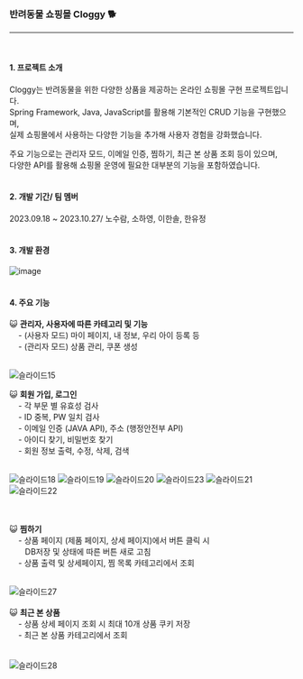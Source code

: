 ### 반려동물 쇼핑몰 Cloggy 🐕 
---
<br>

#### 1. 프로젝트 소개 
Cloggy는 반려동물을 위한 다양한 상품을 제공하는 온라인 쇼핑몰 구현 프로젝트입니다.<br>
Spring Framework, Java, JavaScript를 활용해 기본적인 CRUD 기능을 구현했으며,<br>
실제 쇼핑몰에서 사용하는 다양한 기능을 추가해 사용자 경험을 강화했습니다.<br>

주요 기능으로는 관리자 모드, 이메일 인증, 찜하기, 최근 본 상품 조회 등이 있으며,<br>
다양한 API를 활용해 쇼핑몰 운영에 필요한 대부분의 기능을 포함하였습니다.
<br><br>

#### 2. 개발 기간/ 팀 멤버
2023.09.18 ~ 2023.10.27/ 노수람, 소하영, 이한솔, 한유정
<br><br>

#### 3. 개발 환경
![image](https://github.com/user-attachments/assets/3c10f09f-dde1-4359-9472-9c2e5e8757a4)
<br><br>

#### 4. 주요 기능
😺 <strong>관리자, 사용자에 따른 카테고리 및 기능</strong>
<br>
&nbsp;&nbsp;&nbsp; - (사용자 모드) 마이 페이지, 내 정보, 우리 아이 등록 등<br>
&nbsp;&nbsp;&nbsp; - (관리자 모드) 상품 관리, 쿠폰 생성<br><br>

 
![슬라이드15](https://github.com/ifn477/team_project/assets/145645381/dbe7f9ec-1fc4-45e9-b5ba-bf3633cf36a5)

😺 <strong>회원 가입, 로그인</strong>
<br>
&nbsp;&nbsp;&nbsp; - 각 부문 별 유효성 검사<br>
&nbsp;&nbsp;&nbsp; - ID 중복, PW 일치 검사<br>
&nbsp;&nbsp;&nbsp; - 이메일 인증 (JAVA API), 주소 (행정안전부 API)<br>
&nbsp;&nbsp;&nbsp; - 아이디 찾기, 비밀번호 찾기<br>
&nbsp;&nbsp;&nbsp; - 회원 정보 출력, 수정, 삭제, 검색<br><br>

![슬라이드18](https://github.com/ifn477/team_project/assets/145645381/52e732d3-23a3-4aff-a722-4ac0449986de)
![슬라이드19](https://github.com/gkdud1213/team_project/assets/145645381/c40dc747-8e1e-444f-95d2-47a3b33dad77)
![슬라이드20](https://github.com/ifn477/team_project/assets/145645381/77a5454b-9559-4234-b268-9fa17563f0f8)
![슬라이드23](https://github.com/gkdud1213/team_project/assets/145645381/0b2f2d06-fbe8-4225-9e91-03a9739ec250)
![슬라이드21](https://github.com/gkdud1213/team_project/assets/145645381/f9788825-5f5c-4162-87a0-7a78779c26af)
![슬라이드22](https://github.com/gkdud1213/team_project/assets/145645381/20b7f5e5-ac61-44cf-88f0-aff235286e2f)

<br><br>
😺 <strong>찜하기</strong>
<br>
&nbsp;&nbsp;&nbsp;    - 상품 페이지 (제품 페이지, 상세 페이지)에서 버튼 클릭 시<br>
&nbsp;&nbsp;&nbsp;&nbsp;&nbsp;&nbsp;      DB저장 및 상태에 따른 버튼 새로 고침<br>
&nbsp;&nbsp;&nbsp;    - 상품 출력 및 상세페이지, 찜 목록 카테고리에서 조회<br><br>

![슬라이드27](https://github.com/ifn477/team_project/assets/145645381/1274cf08-ff51-468e-8a32-776d9cb4f7c5)
<br><br>
😺 <strong>최근 본 상품</strong>
<br>
&nbsp;&nbsp;&nbsp;    - 상품 상세 페이지 조회 시 최대 10개 상품 쿠키 저장<br>
&nbsp;&nbsp;&nbsp;    - 최근 본 상품 카테고리에서 조회<br><br>
<br>
![슬라이드28](https://github.com/ifn477/team_project/assets/145645381/7542f9c6-fd32-4cf4-8c35-9c6465529b90)
<br>
